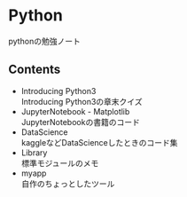 # Python  
pythonの勉強ノート  

## Contents  
- Introducing Python3  
Introducing Python3の章末クイズ  
- JupyterNotebook - Matplotlib  
JupyterNotebookの書籍のコード  
- DataScience  
kaggleなどDataScienceしたときのコード集  
- Library  
標準モジュールのメモ  
- myapp  
自作のちょっとしたツール  
